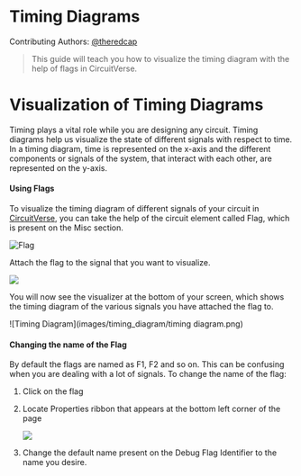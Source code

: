 # Timing Diagrams

Contributing Authors: [@theredcap](https:github.com/theredcap)

> This guide will teach you how to visualize the timing diagram with the help of flags in CircuitVerse.

# Visualization of Timing Diagrams 

Timing plays a vital role while you are designing any circuit. Timing diagrams help us visualize the state of different signals with respect to time.  In a timing diagram, time is represented on the x-axis and the different components or signals of the system, that interact with each other, are represented on the y-axis. 

#### Using Flags

To visualize the timing diagram of different signals of your circuit in [CircuitVerse](https://circuitverse.org/simulator), you can take the help of the circuit element called Flag, which is present on the Misc section.

![Flag](images/timing_diagram/flag.png)

Attach the flag to the signal that you want to visualize.

![](images/timing_diagram/using_flags.png)

You will now see the visualizer at the bottom of your screen, which shows the timing diagram of the various signals you have attached  the flag to.

![Timing Diagram](images/timing_diagram/timing diagram.png)

#### Changing the name of the Flag

By default the flags are named as F1, F2 and so on. This can be confusing when you are dealing with a lot of signals. To change the name of the flag:

1. Click on the flag

2. Locate Properties ribbon that appears at the bottom left corner of the page

   ![](images/timing_diagram/properties_of_flag.png)

3. Change the default name present on the Debug Flag Identifier to the name you desire.

   









